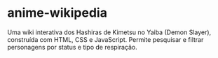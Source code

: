 # anime-wikipedia
Uma wiki interativa dos Hashiras de Kimetsu no Yaiba (Demon Slayer), construída com HTML, CSS e JavaScript. Permite pesquisar e filtrar personagens por status e tipo de respiração.
